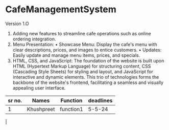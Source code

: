 # CafeManagementSystem
Version 1.O
1. Adding new features to streamline cafe operations such as online ordering integration.
2. Menu Presentation:
• Showcase Menu: Display the cafe's menu with clear descriptions, prices, and images to entice 
customers.
• Updates: Easily update and manage menu items, prices, and specials.
3.  HTML, CSS, and JavaScript: The foundation of the website is built upon HTML (Hypertext 
Markup Language) for structuring content, CSS (Cascading Style Sheets) for styling and layout, 
and JavaScript for interactive and dynamic elements. This trio of technologies forms the backbone 
of the website's frontend, facilitating a seamless and visually appealing user interface.

|sr no.|Names|Function|deadlines|
|---|---|----|----|
| 1| Khushpreet| function1| 5-5-24|
|
